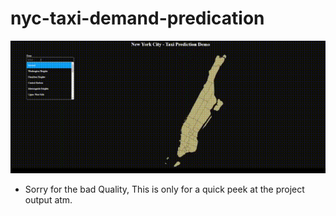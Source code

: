 # nyc-taxi-demand-predication


![demp](/demo/Demo-Gif.gif)
* Sorry for the bad Quality, This is only for a quick peek at the project output atm.
